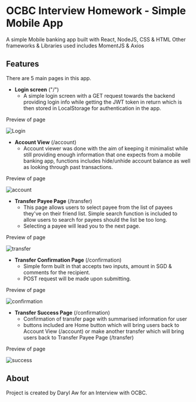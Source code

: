 # OCBC Interview Homework - Simple Mobile App

A simple Mobile banking app built with React, NodeJS, CSS & HTML
Other frameworks & Libraries used includes MomentJS & Axios

## Features

There are 5 main pages in this app.

- **Login screen** ("/")
  - A simple login screen with a GET request towards the backend providing login info while getting the JWT token in return which is then stored in LocalStorage for authentication in the app.

Preview of page


![Login](/ocbc/ReadMeImages/OCBClogin.gif)

- **Account View** (/account)
  - Account viewer was done with the aim of keeping it minimalist while still providing enough information that one expects from a mobile banking app, functions includes hide/unhide account balance as well as looking through past transactions.

Preview of page


![account](/ocbc/ReadMeImages/OCBCaccountbalance.gif)

- **Transfer Payee Page** (/transfer)
  - This page allows users to select payee from the list of payees they've on their friend list. Simple search function is included to allow users to search for payees should the list be too long.
  - Selecting a payee will lead you to the next page.

Preview of page

![transfer](/ocbc/ReadMeImages/OCBCpayee.gif)

- **Transfer Confirmation Page** (/confirmation)
  - Simple form built in that accepts two inputs, amount in SGD & comments for the recipient.
  - POST request will be made upon submitting.
 
Preview of page

![confirmation](/ocbc/ReadMeImages/OCBCsuccess.gif)

- **Transfer Success Page** (/confirmation)
  - Confirmation of transfer page with summarised information for user
  - buttons included are Home button which will bring users back to Account View (/account) or make another transfer which will bring users back to Transfer Payee Page (/transfer)
 
Preview of page

![success](/ocbc/ReadMeImages/OCBCsummary.gif)

## About

Project is created by Daryl Aw for an Interview with OCBC.



